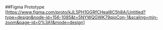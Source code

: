 ##Figma Prototype
[https://www.figma.com/proto/kJL5PH1GGRfCHeal8C5h8A/Untitled?type=design&node-id=156-1085&t=5NYWQGWK79qjoCon-1&scaling=min-zoom&page-id=0%3A1&mode=design]
